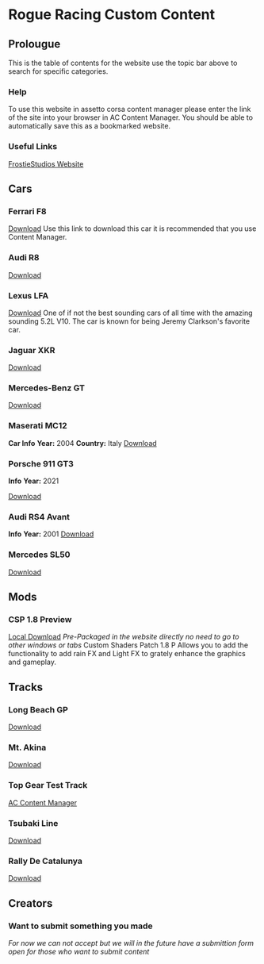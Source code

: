 # Rogue Racing Custom Content
## Prolougue
This is the table of contents for the website use the topic bar above to search for specific categories.

### Help
To use this website in assetto corsa content manager please enter the link of the site into your browser in AC Content Manager. You should be able to automatically save this as a bookmarked website.

### Useful Links
[FrostieStudios Website](https://frostiestudios.github.io)

## Cars
### Ferrari F8
[Download](content/rollovers_ferrari_f8_tributo.rar)
Use this link to download this car it is recommended that you use Content Manager.

### Audi R8
[Download](https://mega.nz/file/UPYmTRjA#KQ5HWboz9FA2VbXnS00950i5m2fpiqIsptEWrg-wusE)

### Lexus LFA
[Download](https://www.mediafire.com/file/eqrhyqxoq7r8m6h/Lexus_LFA_Pack_V1.1.zip/file)
One of if not the best sounding cars of all time with the amazing sounding 5.2L V10.  The car is known for being Jeremy Clarkson's favorite car.
### Jaguar XKR
[Download](https://mega.nz/file/hXxBQSgL#KVVmrTVZtcg1Z5RxlE35Zs9U68XeO-I_6y43DxRuxiU)

### Mercedes-Benz GT
[Download](https://mega.nz/file/9MhRUQaD#HX6vGD6MqmRE3MmC6Eb9vriGTDi3lE1eZsB97Engcdk)

### Maserati MC12
**Car Info**
**Year:** 2004
**Country:** Italy
[Download](https://mega.nz/file/AeJTiKzD#1Bm3ZNeKmbIc0lCoFqFir6cJac3b7C9FN97RR8vipcA)

### Porsche 911 GT3
**Info**
**Year:** 2021

[Download](https://drive.google.com/file/d/13yxpWatKEAGSjJ6vr9mk2kHf53uytoVJ/view?usp=sharing)
### Audi RS4 Avant
**Info**
**Year:** 2001
[Download](https://www.mediafire.com/file/l3hjvkpjcor8ud7/audi_rs4_avant_b5_2001_1.0.rar/file)

### Mercedes SL50
[Download](https://drive.google.com/file/d/1HDCcBHFPdYHlEM_t6RYfJbgRg8d7qn9q/view?usp=share_link)
## Mods
### CSP 1.8 Preview
[Local Download](content/csp.zip) 
*Pre-Packaged in the website directly no need to go to other windows or tabs*
Custom Shaders Patch 1.8 P Allows you to add the functionality to add rain FX and Light FX to grately enhance the graphics and gameplay.



## Tracks
### Long Beach GP
[Download](https://mega.nz/file/ugRy3RDI#Q_hpKjfS1k_bPFmO5dMNDa91Fh6EXD0uQmjKf0IH4PU)

### Mt. Akina
[Download](https://drive.google.com/file/d/1QT7TpMaD4md6f4yQ0yLuOmodyNvI7k0o/view)

### Top Gear Test Track
[AC Content Manager](acmanager://install?url=https%3A%2F%2Ffiles.assettocorsaclub.com%2Ffile%2Facclub-files%2Fd4b240%2Ftopgear101.zip)


### Tsubaki Line
[Download](https://sharemods.com/j1gkps7vhx84/ek_tsubaki_line.rar.html)

### Rally De Catalunya
[Download](https://www.racedepartment.com/downloads/rally-de-catalunya-coll-de-la-teixeta-shakedown-2021.38091/)
## Creators
### Want to submit something you made
*For now we can not accept but we will in the future have a submittion form open for those who want to submit content*
